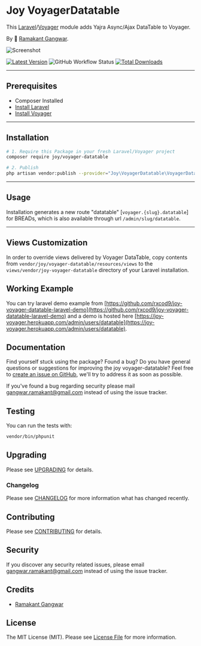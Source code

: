 # Joy VoyagerDatatable

This [Laravel](https://laravel.com/)/[Voyager](https://voyager.devdojo.com/) module adds Yajra Async/Ajax DataTable to Voyager.

By 🐼 [Ramakant Gangwar](https://github.com/rxcod9).

![Screenshot](https://raw.githubusercontent.com/rxcod9/joy-voyager-datatable/main/cover.jpg)

[![Latest Version](https://img.shields.io/github/v/release/rxcod9/joy-voyager-datatable?style=flat-square)](https://github.com/rxcod9/joy-voyager-datatable/releases)
![GitHub Workflow Status](https://img.shields.io/github/workflow/status/rxcod9/joy-voyager-datatable/run-tests?label=tests)
[![Total Downloads](https://img.shields.io/packagist/dt/joy/voyager-datatable.svg?style=flat-square)](https://packagist.org/packages/joy/voyager-datatable)

---

## Prerequisites

*   Composer Installed
*   [Install Laravel](https://laravel.com/docs/installation)
*   [Install Voyager](https://github.com/the-control-group/voyager)

---

## Installation

```bash
# 1. Require this Package in your fresh Laravel/Voyager project
composer require joy/voyager-datatable

# 2. Publish
php artisan vendor:publish --provider="Joy\VoyagerDatatable\VoyagerDatatableServiceProvider"
```

---

## Usage

Installation generates a new route "datatable" [``voyager.{slug}.datatable``] for BREADs, which is also available through url ``/admin/slug/datatable``.

---

## Views Customization

In order to override views delivered by Voyager DataTable, copy contents from ``vendor/joy/voyager-datatable/resources/views`` to the ``views/vendor/joy-voyager-datatable`` directory of your Laravel installation.

## Working Example

You can try laravel demo example from [https://github.com/rxcod9/joy-voyager-datatable-laravel-demo](https://github.com/rxcod9/joy-voyager-datatable-laravel-demo) and a demo is hosted here [https://joy-voyager.herokuapp.com/admin/users/datatable](https://joy-voyager.herokuapp.com/admin/users/datatable).

## Documentation

Find yourself stuck using the package? Found a bug? Do you have general questions or suggestions for improving the joy voyager-datatable? Feel free to [create an issue on GitHub](https://github.com/rxcod9/joy-voyager-datatable/issues), we'll try to address it as soon as possible.

If you've found a bug regarding security please mail [gangwar.ramakant@gmail.com](mailto:gangwar.ramakant@gmail.com) instead of using the issue tracker.

## Testing

You can run the tests with:

```bash
vendor/bin/phpunit
```

## Upgrading

Please see [UPGRADING](UPGRADING.md) for details.

### Changelog

Please see [CHANGELOG](CHANGELOG.md) for more information what has changed recently.

## Contributing

Please see [CONTRIBUTING](CONTRIBUTING.md) for details.

## Security

If you discover any security related issues, please email [gangwar.ramakant@gmail.com](mailto:gangwar.ramakant@gmail.com) instead of using the issue tracker.

## Credits

- [Ramakant Gangwar](https://github.com/rxcod9)

## License

The MIT License (MIT). Please see [License File](LICENSE.md) for more information.
